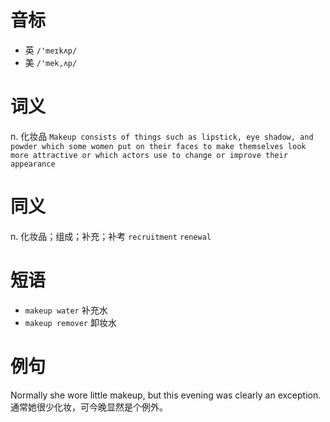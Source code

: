 # 音标

- 英 `/'meɪkʌp/`
- 美 `/'mek,ʌp/`

# 词义

n. 化妆品
`Makeup consists of things such as lipstick, eye shadow, and powder which some women put on their faces to make themselves look more attractive or which actors use to change or improve their appearance`

# 同义

n. 化妆品；组成；补充；补考
`recruitment` `renewal`

# 短语

- `makeup water` 补充水
- `makeup remover` 卸妆水

# 例句

Normally she wore little makeup, but this evening was clearly an exception.
通常她很少化妆，可今晚显然是个例外。


